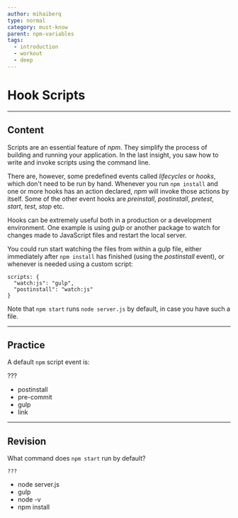 ```yaml
---
author: mihaiberq
type: normal
category: must-know
parent: npm-variables
tags:
  - introduction
  - workout
  - deep
---
```


# Hook Scripts


---

## Content

Scripts are an essential feature of *npm*. They simplify the process of building and running your application. In the last insight, you saw how to write and invoke scripts using the command line.

There are, however, some predefined events called *lifecycles* or *hooks*, which don't need to be run by hand. Whenever you run `npm install` and one or more hooks has an action declared, *npm* will invoke those actions by itself. Some of the other event hooks are *preinstall*, *postinstall*, *pretest*, *start*, *test*, *stop* etc.

Hooks can be extremely useful both in a production or a development environment. One example is using *gulp* or another package to watch for changes made to JavaScript files and restart the local server.

You could run start watching the files from within a gulp file, either immediately after `npm install` has finished (using the *postinstall* event), or whenever is needed using a custom script:

```plain-text
scripts: {
  "watch:js": "gulp",
  "postinstall": "watch:js"
}
```

Note that `npm start` runs `node server.js` by default, in case you have such a file.


---

## Practice

A default `npm` script event is:

???

- postinstall
- pre-commit
- gulp
- link


---

## Revision

What command does `npm start` run by default?

```plain-text
???
```

- node server.js
- gulp
- node -v
- npm install
